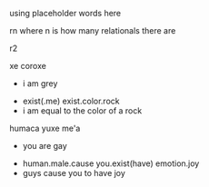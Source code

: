 using placeholder words here

rn where n is how many relationals there are

r2

xe coroxe
+ i am grey
- exist(.me) exist.color.rock
- i am equal to the color of a rock

humaca yuxe me'a
+ you are gay
- human.male.cause you.exist(have) emotion.joy
- guys cause you to have joy

